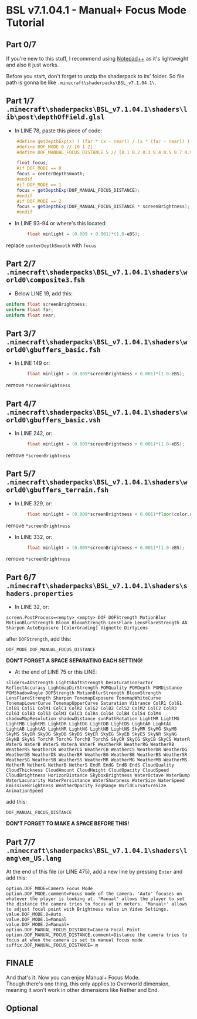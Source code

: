 # BSL v7.1.04.1 - Manual+ Focus Mode Tutorial
## Part 0/7
If you're new to this stuff, I recommend using [Notepad++](https://notepad-plus-plus.org/) as it's lightweight and also it just works.  
  
Before you start, don't forget to unzip the shaderpack to its' folder. So file path is gonna be like `.minecraft\shaderpacks\BSL_v7.1.04.1\`.
## Part 1/7  `.minecraft\shaderpacks\BSL_v7.1.04.1\shaders\lib\post\depthOfField.glsl`
* In LINE 78, paste this piece of code:
```glsl
    #define getDepthExp(x) ( (far * (x - near)) / (x * (far - near)) )
    #define DOF_MODE 0 // [0 1 2]
    #define DOF_MANUAL_FOCUS_DISTANCE 5 // [0.1 0.2 0.3 0.4 0.5 0.7 0.9 1 1.1 1.2 1.3 1.4 1.5 1.6 1.8 1.9 2 2.1 2.2 2.3 2.4 2.5 2.6 2.7 2.8 2.9 3 4 5 6 7 8 9 10 12 14 16 24 32 40 48 56 64 72 80 88 96 104 112 120 128 136 144 152 160 168 176 184 192 200 208 216 224 232 240 248 256]

    float focus;
    #if DOF_MODE == 0
    focus = centerDepthSmooth;
    #endif
    #if DOF_MODE == 1
    focus = getDepthExp(DOF_MANUAL_FOCUS_DISTANCE);
    #endif
    #if DOF_MODE == 2
    focus = getDepthExp(DOF_MANUAL_FOCUS_DISTANCE * screenBrightness);
    #endif
```
* In LINE 93-94 or where's this located:
```glsl
        float minlight = (0.009 + 0.001)*(1.0-eBS);
```
replace `centerDepthSmooth` with `focus`
## Part 2/7     `.minecraft\shaderpacks\BSL_v7.1.04.1\shaders\world0\composite3.fsh`
* Below LINE 19, add this:
```glsl
uniform float screenBrightness;
uniform float far;
uniform float near;
```
## Part 3/7  `.minecraft\shaderpacks\BSL_v7.1.04.1\shaders\world0\gbuffers_basic.fsh`
* In LINE 149 or:
```glsl
		float minlight = (0.009*screenBrightness + 0.001)*(1.0-eBS);
```
remove `*screenBrightness`
## Part 4/7  `.minecraft\shaderpacks\BSL_v7.1.04.1\shaders\world0\gbuffers_basic.vsh`
* In LINE 242, or:
```glsl
		float minlight = (0.009*screenBrightness + 0.001)*(1.0-eBS);
```
remove `*screenBrightness`
## Part 5/7  `.minecraft\shaderpacks\BSL_v7.1.04.1\shaders\world0\gbuffers_terrain.fsh`
* In LINE 329, or:
```glsl
		float minlight = (0.009*screenBrightness + 0.001)*floor(color.a*4.0+0.999)/4.0*(1.0-eBS);
```
remove `*screenBrightness`
* In LINE 332, or:
```glsl
		float minlight = (0.009*screenBrightness + 0.001)*(1.0-eBS);
```
remove `*screenBrightness`
## Part 6/7  `.minecraft\shaderpacks\BSL_v7.1.04.1\shaders\shaders.properties`
* In LINE 32, or:
```properties
screen.PostProcess=<empty> <empty> DOF DOFStrength MotionBlur MotionBlurStrength Bloom BloomStrength LensFlare LensFlareStrength AA Sharpen AutoExposure [ColorGrading] Vignette DirtyLens
```
after `DOFStrength`, add this:
```
DOF_MODE DOF_MANUAL_FOCUS_DISTANCE
```
**DON'T FORGET A SPACE SEPARATING EACH SETTING!**
* At the end of LINE 75 or this LINE:
```properties
sliders=AOStrength LightShaftStrength DesaturationFactor ReflectAccuracy LightmapDirStrength POMQuality POMDepth POMDistance POMShadowAngle DOFStrength MotionBlurStrength BloomStrength LensFlareStrength Sharpen TonemapExposure TonemapWhiteCurve TonemapLowerCurve TonemapUpperCurve Saturation Vibrance ColR1 ColG1 ColB1 ColS1 ColM1 ColC1 ColR2 ColG2 ColB2 ColS2 ColM2 ColC2 ColR3 ColG3 ColB3 ColS3 ColM3 ColC3 ColR4 ColG4 ColB4 ColS4 ColM4 shadowMapResolution shadowDistance sunPathRotation LightMR LightMG LightMB LightMS LightDR LightDG LightDB LightDS LightAR LightAG LightAB LightAS LightNR LightNG LightNB LightNS SkyMR SkyMG SkyMB SkyMS SkyDR SkyDG SkyDB SkyDS SkyER SkyEG SkyEB SkyES SkyNR SkyNG SkyNB SkyNS TorchR TorchG TorchB TorchS SkyCR SkyCG SkyCB SkyCS WaterR WaterG WaterB WaterS WaterA WaterF WeatherRR WeatherRG WeatherRB WeatherRS WeatherCR WeatherCG WeatherCB WeatherCS WeatherDR WeatherDG WeatherDB WeatherDS WeatherBR WeatherBG WeatherBB WeatherBS WeatherSR WeatherSG WeatherSB WeatherSS WeatherMR WeatherMG WeatherMB WeatherMS NetherR NetherG NetherB NetherS EndR EndG EndB EndS CloudQuality CloudThickness CloudAmount CloudHeight CloudOpacity CloudSpeed CloudBrightness HorizonDistance SkyboxBrightness WaterOctave WaterBump WaterLacunarity WaterPersistance WaterSharpness WaterSize WaterSpeed EmissiveBrightness WeatherOpacity FogRange WorldCurvatureSize AnimationSpeed
```
add this:
```
DOF_MANUAL_FOCUS_DISTANCE
```
**DON'T FORGET TO MAKE A SPACE BEFORE THIS!**
## Part 7/7  `.minecraft\shaderpacks\BSL_v7.1.04.1\shaders\lang\en_US.lang`
At the end of this file (or LINE 475), add a new line by pressing `Enter` and add this:
```properties
option.DOF_MODE=Camera Focus Mode
option.DOF_MODE.comment=Focus mode of the camera. 'Auto' focuses on whatever the player is looking at. 'Manual' allows the player to set the distance the camera tries to focus at in meters. 'Manual+' allows to adjust focal point with Brightness value in Video Settings.
value.DOF_MODE.0=Auto
value.DOF_MODE.1=Manual
value.DOF_MODE.2=Manual+
option.DOF_MANUAL_FOCUS_DISTANCE=Camera Focal Point
option.DOF_MANUAL_FOCUS_DISTANCE.comment=Distance the camera tries to focus at when the camera is set to manual focus mode.
suffix.DOF_MANUAL_FOCUS_DISTANCE= m
```

## FINALE
And that's it. Now you can enjoy Manual+ Focus Mode.  
Though there's one thing, this only applies to Overworld dimension, meaning it won't work in other dimensions like Nether and End.

## Optional